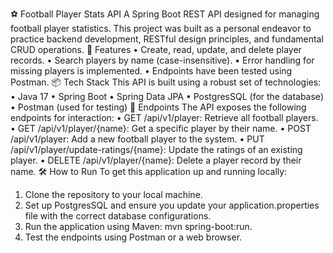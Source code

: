 ⚽ Football Player Stats API
A Spring Boot REST API designed for managing football player statistics. This project was built as a personal endeavor to practice backend development, RESTful design principles, and fundamental CRUD operations.
🚀 Features
• Create, read, update, and delete player records.
• Search players by name (case-insensitive).
• Error handling for missing players is implemented.
• Endpoints have been tested using Postman.
📦 Tech Stack
This API is built using a robust set of technologies:
• Java 17
• Spring Boot
• Spring Data JPA
• PostgresSQL (for the database)
• Postman (used for testing)
📂 Endpoints
The API exposes the following endpoints for interaction:
• GET /api/v1/player: Retrieve all football players.
• GET /api/v1/player/{name}: Get a specific player by their name.
• POST /api/v1/player: Add a new football player to the system.
• PUT /api/v1/player/update-ratings/{name}: Update the ratings of an existing player.
• DELETE /api/v1/player/{name}: Delete a player record by their name.
🛠️ How to Run
To get this application up and running locally:
1. Clone the repository to your local machine.
2. Set up PostgresSQL and ensure you update your application.properties file with the correct database configurations.
3. Run the application using Maven: mvn spring-boot:run.
4. Test the endpoints using Postman or a web browser.